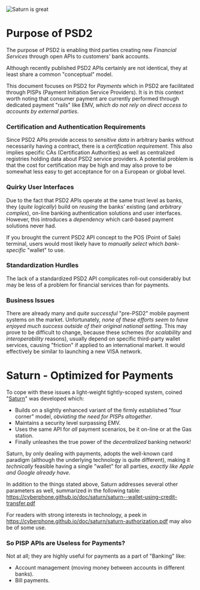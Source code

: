 ![Saturn is great](https://cyberphone.github.io/doc/saturn/supervsdistrib.svg)

# Purpose of PSD2
The purpose of PSD2 is enabling third parties creating new *Financial Services* through
open APIs to customers' bank accounts.

Although recently published PSD2 APIs certainly are not identical, they at least share a common "conceptual" model.

This document focuses on PSD2 for *Payments* which in PSD2 are facilitated through PISPs (Payment Initiation Service Providers).
It is in this context worth noting that consumer payment are currently performed through dedicated payment "rails" like EMV, *which do not rely on direct access to accounts by external parties*.

### Certification and Authentication Requirements
Since PSD2 APIs provide access to *sensitive data* in arbitrary banks
without necessarily having a contract, there is a *certification requirement*.
This also implies specific CAs (Certification Authorities) as well as centralized registries
holding data about PSD2 service providers.  A potential problem is that the cost for certification may
be high and may also prove to be somewhat less easy to get acceptance for on a European or global level.

### Quirky User Interfaces
Due to the fact that PSD2 APIs operate at the same trust level as banks,
they (*quite logically*) build on *reusing* the banks' existing (and *arbitrary complex*),
on-line banking authentication solutions and user interfaces.
However, this introduces a *dependency* which card-based payment solutions never had.

If you brought the current PSD2 API concept to the POS (Point of Sale) terminal,
users would most likely have to *manually select* which *bank-specific* "wallet" to use.

### Standardization Hurdles
The lack of a standardized PSD2 API complicates roll-out considerably but may be less of a
problem for financial services than for payments.

### Business Issues
There are already many and *quite successful* "pre-PSD2" mobile payment systems on the market.
Unfortunately, *none of these efforts seem to have enjoyed much success outside of their
original national setting*. This may prove to be difficult to change, because these schemes
(for *scalability* and *interoperability* reasons), usually depend on specific third-party
wallet services, causing "friction" if applied to an international market.
It would effectively be similar to launching a new VISA network.

# Saturn - Optimized for Payments
To cope with these issues a light-weight tightly-scoped system, coined "[Saturn](https://cyberphone.github.io/doc/saturn/)" was developed which:
- Builds on a slightly enhanced variant of the firmly
established "four corner" model, *obviating the need for PISPs altogether*.
- Maintains a security level surpassing EMV.
- Uses the same API for *all* payment scenarios, be it on-line or at the Gas station.
- Finally unleashes the true power of the *decentralized* banking network!

Saturn, by only dealing with payments, adopts the well-known card paradigm (although the
underlying technology is quite different), making it *technically* feasible having
a single "wallet" for all parties, *exactly like Apple and Google already have*.

In addition to the things stated above, Saturn addresses several other
parameters as well, summarized in the following table:
https://cyberphone.github.io/doc/saturn/saturn--wallet-using-credit-transfer.pdf

For readers with strong interests in technology, a peek in 
https://cyberphone.github.io/doc/saturn/saturn-authorization.pdf
may also be of some use.

### So PISP APIs are Useless for Payments?
Not at all; they are highly useful for payments as a part of "Banking" like:
- Account management (moving money between accounts in different banks).
- Bill payments. 
